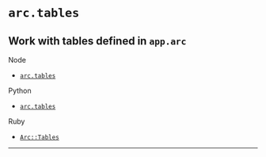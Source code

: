 # `arc.tables`
## Work with tables defined in `app.arc`

Node

- [`arc.tables`](/reference/functions/tables/node)

Python

- [`arc.tables`](/reference/functions/tables/python)

Ruby

- [`Arc::Tables`](/reference/functions/tables/ruby)

---
